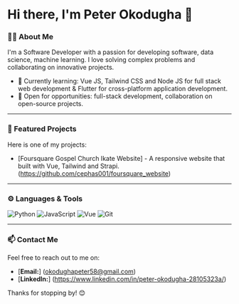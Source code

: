 # Hi there, I'm Peter Okodugha 👋

### 👨‍💻 About Me
I'm a Software Developer with a passion for developing software, data science, machine learning. I love solving complex problems and collaborating on innovative projects.

- 🌱 Currently learning: Vue JS, Tailwind CSS and Node JS for full stack web development & Flutter for cross-platform application development.
- 💼 Open for opportunities: full-stack development, collaboration on open-source projects.

---

### 🚀 Featured Projects
Here is one of my projects:
- [Foursquare Gospel Church Ikate Website] - A responsive website that built with Vue, Tailwind and Strapi. (https://github.com/cephas001/foursquare_website)
  
---

### ⚙️ Languages & Tools
![Python](https://img.shields.io/badge/-Python-blue?style=flat)
![JavaScript](https://img.shields.io/badge/-JavaScript-yellow?style=flat)
![Vue](https://img.shields.io/badge/-Vue.js-4FC08D?style=flat&logo=vue.js&logoColor=white)
![Git](https://img.shields.io/badge/-Git-red?style=flat)

---

### 📫 Contact Me
Feel free to reach out to me on:
- [**Email:**] (okodughapeter58@gmail.com)
- [**LinkedIn:**] (https://www.linkedin.com/in/peter-okodugha-28105323a/)

Thanks for stopping by! 😊
